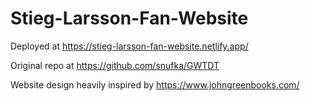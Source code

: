 # Stieg-Larsson-Fan-Website
Deployed at https://stieg-larsson-fan-website.netlify.app/

Original repo at https://github.com/snufka/GWTDT

Website design heavily inspired by https://www.johngreenbooks.com/
